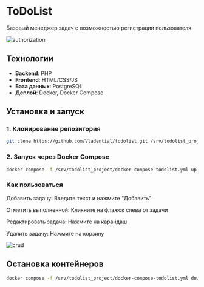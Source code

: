 # ToDoList

Базовый менеджер задач с возможностью регистрации пользователя

![authorization](https://github.com/Vladential/todolist_project/blob/master/gif/auth.gif)

## Технологии  
- **Backend**: PHP  
- **Frontend**: HTML/CSS/JS  
- **База данных**: PostgreSQL
- **Деплой**: Docker, Docker Compose

## Установка и запуск  

### 1. Клонирование репозитория  
```bash
git clone https://github.com/Vladential/todolist.git /srv/todolist_project/
```

### 2. Запуск через Docker Compose
```bash
docker compose -f /srv/todolist_project/docker-compose-todolist.yml up -d
```


### Как пользоваться
Добавить задачу: Введите текст и нажмите "Добавить"

Отметить выполненной: Кликните на флажок слева от задачи

Редактировать задача: Нажмите на карандаш

Удалить задачу: Нажмите на корзину

![crud](https://github.com/Vladential/todolist_project/blob/master/gif/crud.gif)


## Остановка контейнеров 
```bash
docker compose -f /srv/todolist_project/docker-compose-todolist.yml down
```
